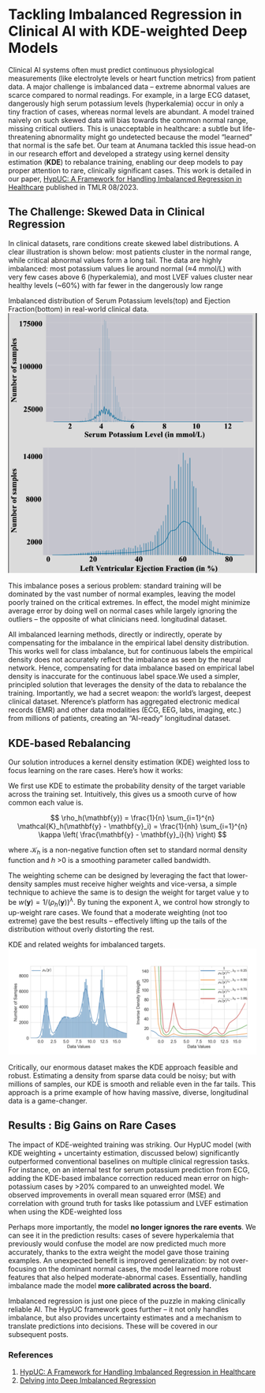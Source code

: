 # Tackling Imbalanced Regression in Clinical AI with KDE-weighted Deep Models

Clinical AI systems often must predict continuous physiological measurements (like electrolyte levels or heart function metrics) from patient data. A major challenge is imbalanced data – extreme abnormal values are scarce compared to normal readings. For example, in a large ECG dataset, dangerously high serum potassium levels (hyperkalemia) occur in only a tiny fraction of cases, whereas normal levels are abundant. A model trained naively on such skewed data will bias towards the common normal range, missing critical outliers. This is unacceptable in healthcare: a subtle but life-threatening abnormality might go undetected because the model “learned” that normal is the safe bet. Our team at Anumana tackled this issue head-on in our research effort and developed a strategy using kernel density estimation (**KDE**) to rebalance training, enabling our deep models to pay proper attention to rare, clinically significant cases. This work is detailed in our paper, [HypUC: A Framework for Handling Imbalanced Regression in Healthcare](https://arxiv.org/abs/2311.13821) published in TMLR 08/2023.

## The Challenge: Skewed Data in Clinical Regression

In clinical datasets, rare conditions create skewed label distributions. A clear illustration is shown below: most patients cluster in the normal range, while critical abnormal values form a long tail. The data are highly imbalanced: most potassium values lie around normal (≈4 mmol/L) with very few cases above 6 (hyperkalemia), and most LVEF values cluster near healthy levels (~60%) with far fewer in the dangerously low range

Imbalanced distribution of Serum Potassium levels(top) and Ejection Fraction(bottom) in real-world clinical data.
![Imbalanced Data](/assets/images/hypuc/imbalanced_data.png)

This imbalance poses a serious problem: standard training will be dominated by the vast number of normal examples, leaving the model poorly trained on the critical extremes. In effect, the model might minimize average error by doing well on normal cases while largely ignoring the outliers – the opposite of what clinicians need. longitudinal dataset.

All imbalanced learning methods, directly or indirectly, operate by compensating for the imbalance in the empirical label density distribution. This works well for class imbalance, but for continuous labels the empirical density does not accurately reflect the imbalance as seen by the neural network. Hence, compensating for data imbalance based on empirical label density is inaccurate for the continuous label space.We used a simpler, principled solution that leverages the density of the data to rebalance the training. Importantly, we had a secret weapon: the world’s largest, deepest clinical dataset. Nference’s platform has aggregated electronic medical records (EMR) and other data modalities (ECG, EEG, labs, imaging, etc.) from millions of patients, creating an “AI-ready” longitudinal dataset. 

## KDE-based Rebalancing
Our solution introduces a kernel density estimation (KDE) weighted loss to focus learning on the rare cases. Here’s how it works: 

We first use KDE to estimate the probability density of the target variable across the training set. Intuitively, this gives us a smooth curve of how common each value is.

$$ \rho_h(\mathbf{y}) = \frac{1}{n} \sum_{i=1}^{n} \mathcal{K}_h(\mathbf{y} - \mathbf{y}_i) = \frac{1}{nh} \sum_{i=1}^{n} \kappa \left( \frac{\mathbf{y} - \mathbf{y}_i}{h} \right) $$

where $\mathcal{K}_h$ is a non-negative function often set to standard normal density function and $h$ >0 is a smoothing parameter called bandwidth. 

The weighting scheme can be designed by leveraging the fact that lower-density samples must receive higher weights and vice-versa, a simple technique to achieve the same is to design the weight for target value y to be $w(\mathbf{y}) = 1/(\rho_h(\mathbf{y}))^\lambda$. By tuning the exponent $\lambda$, we control how strongly to up-weight rare cases. We found that a moderate weighting (not too extreme) gave the best results – effectively lifting up the tails of the distribution without overly distorting the rest.

KDE and related weights for imbalanced targets.
![KDE-based Rebalancing](/assets/images/hypuc/KDE.png)

Critically, our enormous dataset makes the KDE approach feasible and robust. Estimating a density from sparse data could be noisy; but with millions of samples, our KDE is smooth and reliable even in the far tails. This approach is a prime example of how having massive, diverse, longitudinal data is a game-changer. 

## Results : Big Gains on Rare Cases

The impact of KDE-weighted training was striking. Our HypUC model (with KDE weighting + uncertainty estimation, discussed below) significantly outperformed conventional baselines on multiple clinical regression tasks. For instance, on an internal test for serum potassium prediction from ECG, adding the KDE-based imbalance correction reduced mean error on high-potassium cases by >20% compared to an unweighted model. We observed improvements in overall mean squared error (MSE) and correlation with ground truth for tasks like potassium and LVEF estimation when using the KDE-weighted loss

Perhaps more importantly, the model **no longer ignores the rare events**. We can see it in the prediction results: cases of severe hyperkalemia that previously would confuse the model are now predicted much more accurately, thanks to the extra weight the model gave those training examples. An unexpected benefit is improved generalization: by not over-focusing on the dominant normal cases, the model learned more robust features that also helped moderate-abnormal cases. Essentially, handling imbalance made the model **more calibrated across the board.**

Imbalanced regression is just one piece of the puzzle in making clinically reliable AI. The HypUC framework goes further – it not only handles imbalance, but also provides uncertainty estimates and a mechanism to translate predictions into decisions. These will be covered in our subsequent posts.

### References
1. [HypUC: A Framework for Handling Imbalanced Regression in Healthcare](https://arxiv.org/abs/2311.13821)
2. [Delving into Deep Imbalanced Regression](https://arxiv.org/pdf/2102.09554)






